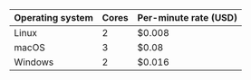| Operating system | Cores | Per-minute rate (USD) |
|------- | --------- | --------- |
| Linux | 2 | $0.008 |
| macOS | 3 | $0.08 |
| Windows | 2 | $0.016 |
